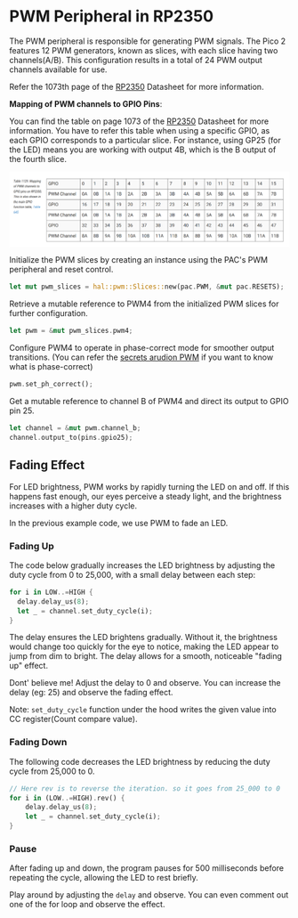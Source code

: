 # PWM Peripheral in RP2350
The PWM peripheral is responsible for generating PWM signals. The Pico 2 features 12 PWM generators, known as slices, with each slice having two channels(A/B). This configuration results in a total of 24 PWM output channels available for use.

Refer the 1073th page of the [RP2350](https://datasheets.raspberrypi.com/rp2350/rp2350-datasheet.pdf) Datasheet for more information.

**Mapping of PWM channels to GPIO Pins**: 

You can find the table on page 1073 of the [RP2350](https://datasheets.raspberrypi.com/rp2350/rp2350-datasheet.pdf) Datasheet for more information. You have to refer this table when using a specific GPIO, as each GPIO corresponds to a particular slice. For instance, using GP25 (for the LED) means you are working with output 4B, which is the B output of the fourth slice.

<img style="display: block; margin: auto;" alt="pico2" src="../images/gpio-map-pwm-channels.png"/>

Initialize the PWM slices by creating an instance using the PAC's PWM peripheral and reset control.
```rust
let mut pwm_slices = hal::pwm::Slices::new(pac.PWM, &mut pac.RESETS);
```

Retrieve a mutable reference to PWM4 from the initialized PWM slices for further configuration.
```rust
let pwm = &mut pwm_slices.pwm4;
```

Configure PWM4 to operate in phase-correct mode for smoother output transitions.  (You can refer the [secrets arudion PWM](https://docs.arduino.cc/tutorials/generic/secrets-of-arduino-pwm/) if you want to know what is phase-correct)
```rust
pwm.set_ph_correct();
```

Get a mutable reference to channel B of PWM4 and direct its output to GPIO pin 25.
```rust
let channel = &mut pwm.channel_b;
channel.output_to(pins.gpio25);
```

## Fading Effect

For LED brightness, PWM works by rapidly turning the LED on and off. If this happens fast enough, our eyes perceive a steady light, and the brightness increases with a higher duty cycle.


In the previous example code, we use PWM to fade an LED.

### Fading Up
The code below gradually increases the LED brightness by adjusting the duty cycle from 0 to 25,000, with a small delay between each step:
```rust
for i in LOW..=HIGH {
  delay.delay_us(8);
  let _ = channel.set_duty_cycle(i);
}
```
The delay ensures the LED brightens gradually. Without it, the brightness would change too quickly for the eye to notice, making the LED appear to jump from dim to bright. The delay allows for a smooth, noticeable "fading up" effect.  

Dont' believe me! Adjust the delay to 0 and observe. You can increase the delay (eg: 25) and observe the fading effect.

Note: `set_duty_cycle` function under the hood writes the given value into CC register(Count compare value). 

### Fading Down
The following code decreases the LED brightness by reducing the duty cycle from 25,000 to 0.
```rust
// Here rev is to reverse the iteration. so it goes from 25_000 to 0
for i in (LOW..=HIGH).rev() {  
    delay.delay_us(8);
    let _ = channel.set_duty_cycle(i);
}
```

### Pause
After fading up and down, the program pauses for 500 milliseconds before repeating the cycle, allowing the LED to rest briefly.

Play around by adjusting the `delay` and observe. You can even comment out one of the for loop and observe the effect. 

